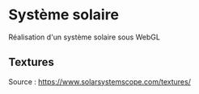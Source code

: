 # Système solaire
Réalisation d'un système solaire sous WebGL

## Textures
Source : https://www.solarsystemscope.com/textures/
